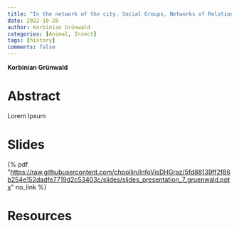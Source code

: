 ```yaml
---
title: "In the network of the city. Social Groups, Networks of Relations and Interactions in Late Medieval Vienna (1448-1466)" 
date: 2022-10-28
author: Korbinian Grünwald
categories: [Animal, Insect]
tags: [history]
comments: false
---
```


**Korbinian Grünwald**

# Abstract 

Lorem Ipsum

# Slides

{% pdf "https://raw.githubusercontent.com/chpollin/InfoVisDHGraz/5fd88139ff2f86b254e152dadfe7719d2c53403c/slides/slides_presentation_7_gruenwald.pptx" no_link %}

# Resources